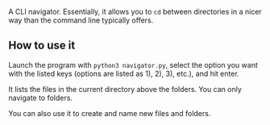 A CLI navigator. Essentially, it allows you to `cd` between directories in a nicer way than the command line typically offers.

## How to use it
Launch the program with `python3 navigator.py`, select the option you want with the listed keys (options are listed as 1), 2), 3), etc.), and hit enter.

It lists the files in the current directory above the folders. You can only navigate to folders.

You can also use it to create and name new files and folders.